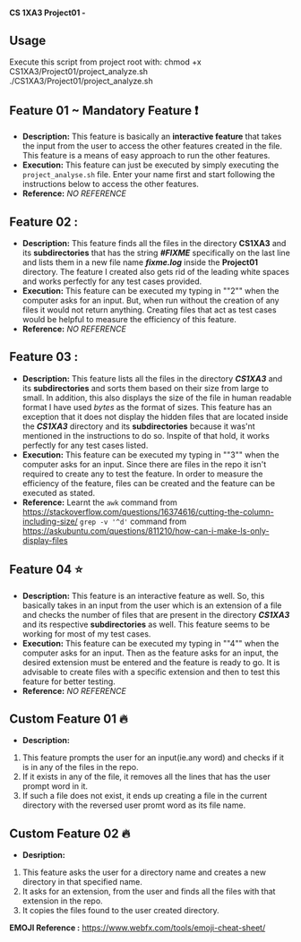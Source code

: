 #### CS 1XA3 Project01 - <paarthas>

## Usage
   Execute this script from project root with:
chmod +x CS1XA3/Project01/project_analyze.sh ./CS1XA3/Project01/project_analyze.sh


## Feature 01 ~ Mandatory Feature :heavy_exclamation_mark: 
- **Description:** This feature is basically an **interactive feature** that takes the input from the user to access the other features created in the file. This feature is a means of easy approach to run the other features.
- **Execution:**  This feature can just be executed by simply executing the `project_analyse.sh` file. Enter your name first and start following the instructions below to access the other features.
- **Reference:** *NO REFERENCE*

## Feature 02 :
- **Description:** This feature finds all the files in the directory **CS1XA3** and its **subdirectories** that has the string ***#FIXME*** specifically on the last line and lists them in a new file name ***fixme.log*** inside the 
**Project01** directory.
The feature I created also gets rid of the leading white spaces and works perfectly for any test cases provided.
- **Execution:** This feature can be executed my typing in ""2"" when the computer asks for an input. But, when run without the creation of any files it would not return anything. Creating files that act as test cases would be helpful to
measure the efficiency of this feature.
- **Reference:** *NO REFERENCE*

## Feature 03 : 
- **Description:** This feature lists all the files in the directory ***CS1XA3*** and its **subdirectories** and sorts them based on their size from large to small. In addition, this also displays the size of the file in human readable
format
I have used *bytes* as the format of sizes. This feature has an exception that it does not display the hidden files that are located inside the ***CS1XA3*** directory and its **subdirectories** because it was'nt mentioned in the
instructions to do so. Inspite of that hold, it works perfectly for any test cases listed.
- **Execution:** This feature can be executed my typing in ""3"" when the computer asks for an input. Since there are files in the repo it isn't required to create any to test the feature. In order to measure the efficiency of the 
feature, files can be created and the feature can be executed as stated.
- **Reference:** Learnt the `awk` command from https://stackoverflow.com/questions/16374616/cutting-the-column-including-size/ `grep -v '^d'` command from https://askubuntu.com/questions/811210/how-can-i-make-ls-only-display-files

## Feature 04 :star:
- **Description:** This feature is an interactive feature as well. So, this basically takes in an input from the user which is an extension of a file and checks the number of files that are present in the directory ***CS1XA3*** and its
respective **subdirectories** as well. This feature seems to be working for most of my test cases.
- **Execution:** This feature can be executed my typing in ""4"" when the computer asks for an input. Then as the feature asks for an input, the desired extension must be entered and the feature is ready to go.
It is advisable to create files with a specific extension and then to test this feature for better testing.
- **Reference:** *NO REFERENCE*

## Custom Feature 01 :fire:
- **Description:**
1. This feature prompts the user for an input(ie.any word) and checks if it is in any of the files in the repo.
2. If it exists in any of the file, it removes all the lines that has the user prompt word in it.
3. If such a file does not exist, it ends up creating a file in the current directory with the reversed user promt word as its file name.

## Custom Feature 02 :fire:
- **Desription:**
1. This feature asks the user for a directory name and creates a new directory in that specified name.
2. It asks for an extension, from the user and finds all the files with that extension in the repo.
3. It copies the files found to the user created directory.

**EMOJI Reference :** https://www.webfx.com/tools/emoji-cheat-sheet/ 
